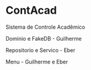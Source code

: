 # ContAcad
Sistema de Controle Acadêmico

Dominio e FakeDB - Guilherme

Repositorio e Servico - Eber

Menu - Guilherme e Eber
